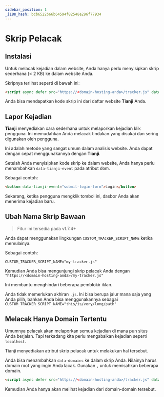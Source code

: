 ```yaml
---
sidebar_position: 1
_i18n_hash: bcb6522b66b64594f82548e296f77934
---
```

# Skrip Pelacak

## Instalasi

Untuk melacak kejadian dalam website, Anda hanya perlu menyisipkan skrip sederhana (< 2 KB) ke dalam website Anda.

Skripnya terlihat seperti di bawah ini:

```html
<script async defer src="https://<domain-hosting-anda>/tracker.js" data-website-id="xxxxxxxxxxxxx"></script>
```

Anda bisa mendapatkan kode skrip ini dari daftar website **Tianji** Anda.

## Lapor Kejadian

**Tianji** menyediakan cara sederhana untuk melaporkan kejadian klik pengguna. Ini memudahkan Anda melacak tindakan yang disukai dan sering digunakan oleh pengguna.

Ini adalah metode yang sangat umum dalam analisis website. Anda dapat dengan cepat menggunakannya dengan **Tianji**.

Setelah Anda menyisipkan kode skrip ke dalam website, Anda hanya perlu menambahkan `data-tianji-event` pada atribut dom.

Sebagai contoh:

```html
<button data-tianji-event="submit-login-form">Login</button>
```

Sekarang, ketika pengguna mengklik tombol ini, dasbor Anda akan menerima kejadian baru.

## Ubah Nama Skrip Bawaan

> Fitur ini tersedia pada v1.7.4+

Anda dapat menggunakan lingkungan `CUSTOM_TRACKER_SCRIPT_NAME` ketika memulainya.

Sebagai contoh:
```
CUSTOM_TRACKER_SCRIPT_NAME="my-tracker.js"
```

Kemudian Anda bisa mengunjungi skrip pelacak Anda dengan `"https://<domain-hosting-anda>/my-tracker.js"`

Ini membantu menghindari beberapa pemblokir iklan.

Anda tidak memerlukan akhiran `.js`. Ini bisa berupa jalur mana saja yang Anda pilih, bahkan Anda bisa menggunakannya sebagai `CUSTOM_TRACKER_SCRIPT_NAME="this/is/very/long/path"`

## Melacak Hanya Domain Tertentu

Umumnya pelacak akan melaporkan semua kejadian di mana pun situs Anda berjalan. Tapi terkadang kita perlu mengabaikan kejadian seperti `localhost`.

Tianji menyediakan atribut skrip pelacak untuk melakukan hal tersebut.

Anda bisa menambahkan `data-domains` ke dalam skrip Anda. Nilainya harus domain root yang ingin Anda lacak. Gunakan `,` untuk memisahkan beberapa domain.

```html
<script async defer src="https://<domain-hosting-anda>/tracker.js" data-website-id="xxxxxxxxxxxxx" data-domains="website.com,www.website.com"></script>
```

Kemudian Anda hanya akan melihat kejadian dari domain-domain tersebut.
